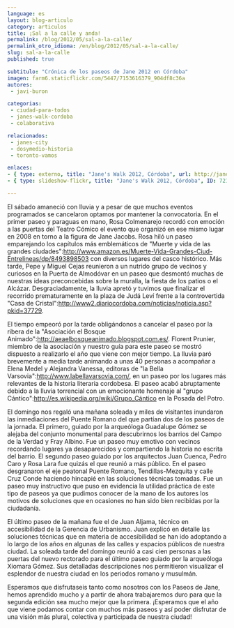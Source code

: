 ```yaml
---
language: es
layout: blog-articulo
category: articulos
title: ¡Sal a la calle y anda!
permalink: /blog/2012/05/sal-a-la-calle/
permalink_otro_idioma: /en/blog/2012/05/sal-a-la-calle/
slug: sal-a-la-calle
published: true

subtitulo: "Crónica de los paseos de Jane 2012 en Córdoba"
imagen: farm6.staticflickr.com/5447/7153616379_904df8c36a
autores: 
 - javi-buron

categorias:
 - ciudad-para-todos
 - janes-walk-cordoba
 - colaborativa

relacionados:
 - janes-city
 - dosymedio-historia
 - toronto-vamos

enlaces:
- { type: externo, title: "Jane's Walk 2012, Córdoba", url: http://janeswalk.net/cities/list/category/cordoba }
- { type: slideshow-flickr, title: "Jane's Walk 2012, Córdoba", ID: 72157629989680397, User: 50381188@N06}

---
```


El sábado amaneció con lluvia y a pesar de que muchos eventos programados se cancelaron optamos por mantener la convocatoria. En el primer paseo y paraguas en mano, Rosa Colmenarejo recordó con emoción a las puertas del Teatro Cómico el evento que organizó en ese mismo lugar en 2008 en torno a la figura de Jane Jacobs. Rosa hiló un paseo emparejando los capítulos más emblemáticos de "Muerte y vida de las grandes ciudades":http://www.amazon.es/Muerte-Vida-Grandes-Ciud-Entrelineas/dp/8493898503 con diversos lugares del casco histórico. Más tarde, Pepe y Miguel Cejas reunieron a un nutrido grupo de vecinos y curiosos en la Puerta de Almodóvar en un paseo que desmontó muchas de nuestras ideas preconcebidas sobre la muralla, la fiesta de los patios o el Alcázar. Desgraciadamente, la lluvia apretó y tuvimos que finalizar el recorrido prematuramente en la plaza de Judá Leví frente a la controvertida "Casa de Cristal":http://www2.diariocordoba.com/noticias/noticia.asp?pkid=37729. 

El tiempo empeoró por la tarde obligándonos a cancelar el paseo por la ribera de la "Asociación el Bosque Animado":http://aeaelbosqueanimado.blogspot.com.es/. Florent Prunier, miembro de la asociación y nuestro guía para este paseo se mostró dispuesto a realizarlo el año que viene con mejor tiempo. La lluvia paró brevemente a media tarde animando a unas 40 personas a acompañar a Elena Medel y Alejandra Vanessa, editoras de "la Bella Varsovia":http://www.labellavarsovia.com/, en un paseo por los lugares más relevantes de la historia literaria cordobesa. El paseo acabó abruptamente debido a la lluvia torrencial con un emocionante homenaje al "grupo Cántico":http://es.wikipedia.org/wiki/Grupo_Cántico en la Posada del Potro.

El domingo nos regaló una mañana soleada y miles de visitantes inundaron las inmediaciones del Puente Romano del que partían dos de los paseos de la jornada. El primero, guiado por la arqueóloga Guadalupe Gómez se alejaba del conjunto monumental para descubrirnos los barrios del Campo de la Verdad y Fray Albino. Fue un paseo muy emotivo con vecinos recordando lugares ya desaparecidos y compartiendo la historia no escrita del barrio. El segundo paseo guiado por los arquitectos Juan Cuenca, Pedro Caro y Rosa Lara fue quizás el que reunió a más público. En el paseo desgranaron el eje peatonal Puente Romano, Tendillas-Mezquita y calle Cruz Conde haciendo hincapié en las soluciones técnicas tomadas. Fue un paseo muy instructivo que puso en evidencia la utilidad práctica de este tipo de paseos ya que pudimos conocer de la mano de los autores los motivos de soluciones que en ocasiones no han sido bien recibidas por la ciudadanía.

El último paseo de la mañana fue el de Juan Aljama, técnico en accesibilidad de la Gerencia de Urbanismo. Juan explicó en detalle las soluciones técnicas que en materia de accesibilidad se han ido adoptando a lo largo de los años en algunas de las calles y espacios públicos de nuestra ciudad. La soleada tarde del domingo reunió a casi cien personas a las puertas del nuevo rectorado para el último paseo guiado por la arqueóloga Xiomara Gómez. Sus detalladas descripciones nos permitieron visualizar el esplendor de nuestra ciudad en los periodos romano y musulmán.

Esperamos que disfrutaseis tanto como nosotros con los Paseos de Jane, hemos aprendido mucho y a partir de ahora trabajaremos duro para que la segunda edición sea mucho mejor que la primera. ¡Esperamos que el año que viene podamos contar con muchos más paseos y así poder disfrutar de una visión más plural, colectiva y participada de nuestra ciudad!